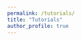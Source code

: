 ```yaml
---
permalink: /tutorials/
title: "Tutorials"
author_profile: true
---
```



<!--
### Cartesian Dataset
* <b>Train</b> 
    * <a href="https://www.dropbox.com/s/colr0tqiqcwiuto/train_cartesian_13.zip?dl=0">Download 40.3GB</a> (Town 01-03)
    * <a href="https://www.dropbox.com/s/cm0qhmcwj1mz2tx/train_cartesian_46.zip?dl=0">Download 39.7GB</a> (Town 04-06)

* <b>Validation</b> 
    * <a href="https://www.dropbox.com/s/6aazdgg71n2aa0y/val_cartesian.zip?dl=0">Download 14.9GB</a>

* <b>Test</b> 
    * <a href="https://www.dropbox.com/s/4aprfo1zdg4g57z/test_cartesian.zip?dl=0">Download 14.6GB</a>


### Cartesian Finer Dataset
* <b>Train + Validation + Test</b>
    * <a href="https://www.dropbox.com/s/9d78c3hqxf6iwvy/eval_fine.zip?dl=0">Download 4.3GB</a>

### Cylindrical Dataset
* <b>Train + Validation + Test</b>
    * <a href="https://www.dropbox.com/s/eb074zjfilri1ka/eval_cylindrical.zip?dl=0">Download 3.8GB</a>


<font size="3">Note: If you can't access the files using the above links, you can try the alternate links below. They are separated into specific folders to reduce file size. If neither work, please try again after 24 hr.</font> 
    

## Alternate Links


* ### Velodyne

    * <b>Train</b>
        * Town 01 (<a href="https://drive.google.com/file/d/1ZYuDLUJmsKG0njoMSjIjPgdDaz9U6LXX/view?usp=sharing">Download 5.8GB</a>) 
        * Town 02 (<a href="https://drive.google.com/file/d/1h5u6bCXX8qkNoB0PG_zjO56EgPYH5wVp/view?usp=sharing">Download 6.4GB</a>)
        * Town 03 (<a href="https://drive.google.com/file/d/1gzEGAVblhzsMngjGGXAIOURgRDlKmOQY/view?usp=sharing">Download 6.4GB</a>)
        * Town 04 (<a href="https://drive.google.com/file/d/1fTlkzZrAA9BKGOTmzjAfrNZPO9uPNbA5/view?usp=sharing">Download 5.6GB</a>)
        * Town 05 (<a href="https://drive.google.com/file/d/1Omkm9OFMOdkSDcJ5DMILjhmzdXZp2EtA/view?usp=sharing">Download 6.5GB</a>)
        * Town 06 (<a href="https://drive.google.com/file/d/1QHrcPoU5zuahH4b6PH3V-Mb5d2o335c4/view?usp=sharing">Download 6.0GB</a>)

    * <b>Validation</b>
        * Town 07 (<a href="https://drive.google.com/file/d/1CNqqVIbRP8iF4gUYHU-ZmFUnk3tdB50E/view?usp=sharing">Download 6.4GB</a>) 

    * <b>Test</b>
        * Town 10 (<a href="https://drive.google.com/file/d/15ewAhsfpeo30O4f8o1tj1hmNEhiklUVo/view?usp=sharing">Download 6.5GB</a>) 

* ### Labels

    * <b>Train</b>
        * Town 01 - 06 (<a href="https://drive.google.com/file/d/1_6r8Ebl9EsvFAfvyKDtyUrORt4ihK-BC/view?usp=sharing">Download 99MB</a>) 


    * <b>Validation</b>
        * Town 07 (<a href="https://drive.google.com/file/d/1CGGxkK4nZHG1ToZ_WMq0gPzq9kerPRPq/view?usp=sharing">Download 22MB</a>) 

    * <b>Test</b>
        * Town 10 (<a href="https://drive.google.com/file/d/17r3u4cS7U2wA11NUI7yV5p2s0TCePjXJ/view?usp=sharing">Download 23MB</a>) 


* ### Evaluation

    * <b>Train</b>
        * Cartesian (<a href="https://drive.google.com/file/d/1dDjhtPasGX51YBM63mhRc9bf4uEftoyJ/view?usp=sharing">Download 2.6GB</a>)
        * Cartesian Fine (<a href="https://drive.google.com/file/d/1dPSpFq3DqGxwsIJ5SgY8D6-TBUMbV9RO/view?usp=sharing">Download 3.2GB</a>)
        * Cylindrical (<a href="https://drive.google.com/file/d/1ZN9JYV98K2L4JMgKWlsGy2EE_bPRnCl8/view?usp=sharing">Download 2.8GB</a>)


    * <b>Validation</b>
        * Cartesian (<a href="https://drive.google.com/file/d/1hpz44LbZvSv6E0iCukKsUsjD71_c1czA/view?usp=sharing">Download 473MB</a>)
        * Cartesian Fine (<a href="https://drive.google.com/file/d/1rKVu3coFS7HfZNAieKp6Y0biFbKmQE2i/view?usp=sharing">Download 574MB</a>)
        * Cylindrical (<a href="https://drive.google.com/file/d/1C0VBNxzernOWXVqDDJ7usrUU7ZC6Fp_c/view?usp=sharing">Download 497MB</a>)

    * <b>Test</b>
        * Cartesian (<a href="https://drive.google.com/file/d/1KBWuIpO2-KTSNpGlGPLDMZv58wTiqh9W/view?usp=sharing">Download 484MB</a>)
        * Cartesian Fine (<a href="https://drive.google.com/file/d/1Oy-XB6jMrtrrAcmOda0Y9NC_kAC5-3Yx/view?usp=sharing">Download 510MB</a>)
        * Cylindrical (<a href="https://drive.google.com/file/d/1eKY52FSNX2kJe6RxhAiBxeh_YDoLbewB/view?usp=sharing">Download 505MB</a>)


* ### Predictions

    * <b>Train</b>
        * Town 01 - 06 (<a href="https://drive.google.com/file/d/1R0EZMlehUCh4sKjcCWdZyH6Ez75wbGsX/view?usp=sharing">Download 68MB</a>) 


    * <b>Validation</b>
        * Town 07 (<a href="https://drive.google.com/file/d/1Fuih2nOKo4oG8F3S4OzbvxUy9sP1cQ1I/view?usp=sharing">Download 13MB</a>) 

    * <b>Test</b>
        * Town 10 (<a href="https://drive.google.com/file/d/1dtGMiG6NxhIlif2sDTUwIZFtRMehZPNo/view?usp=sharing">Download 14MB</a>) 


* ### BEV

    * <b>Train</b>
        * Town 01 (<a href="https://drive.google.com/file/d/14rN7_AGYhOPsfbn-7zw9yqFD0wtS6zzt/view?usp=sharing">Download 5.9GB</a>) 
        * Town 02 (<a href="https://drive.google.com/file/d/11oFuNA3hRZaxg4GFBYaoECr2P34dm6hF/view?usp=sharing">Download 7.4GB</a>)
        * Town 03 (<a href="https://drive.google.com/file/d/1-cmt4UnZMghpQxYGBj5D3FOj_09ALtb-/view?usp=sharing">Download 6.8GB</a>)
        * Town 04 (<a href="https://drive.google.com/file/d/1crYbaiWahBR9xlpiQpmNhTcCNU6kmBMb/view?usp=sharing">Download 6.2GB</a>)
        * Town 05 (<a href="https://drive.google.com/file/d/1dRUWeoeMZeES6IDwPcrp6UIhK6kHZSlL/view?usp=sharing">Download 6.6GB</a>)
        * Town 06 (<a href="https://drive.google.com/file/d/1r78E3pY0P-4ExzxaO5q69kQeb_yHu-QG/view?usp=sharing">Download 7.1GB</a>)

    * <b>Validation</b>
        * Town 07 (<a href="https://drive.google.com/file/d/1TnTm-sThHhngqrhWyHm5mFkP_kXk-gX9/view?usp=sharing">Download 7.9GB</a>) 

    * <b>Test</b>
        * Town 10 (<a href="https://drive.google.com/file/d/1Xwj8NfedNk2K4emfJpAoA7PUyhotV_JV/view?usp=sharing">Download 7.6GB</a>) 


## Models
<div class="DOWNLOAD-block">
    <a href="https://github.com/UMich-CURLY/3DMapping">MotionSC Github Repository</a>
</div>
<div class="DOWNLOAD-block">
    <a href="https://github.com/UMich-CURLY/3DMapping/tree/main/Models/Weights">MotionSC Model Weights (Pytorch)</a>
</div>
-->